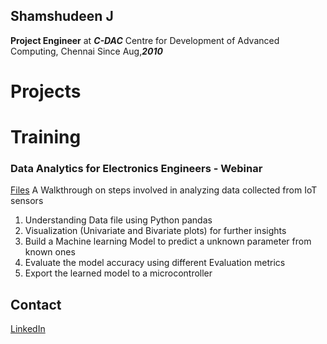 ## Shamshudeen J
**Project Engineer** at ***C-DAC***
Centre for Development of Advanced Computing, Chennai
Since Aug,***2010***

# Projects





# Training
### Data Analytics for Electronics Engineers - Webinar
[Files](https://github.com/ShamshudeenJ/AnalyticsClass)
A Walkthrough on steps involved in analyzing data collected from IoT sensors
1. Understanding Data file using Python pandas
2. Visualization (Univariate and Bivariate plots) for further insights
3. Build a Machine learning Model to predict a unknown parameter from known ones
4. Evaluate the model accuracy using different Evaluation metrics
5. Export the learned model to a microcontroller

## Contact
[LinkedIn](https://www.linkedin.com/in/shamshudeen-j-948ab726/)
